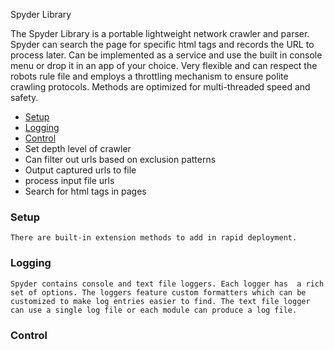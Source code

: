 Spyder Library

The Spyder Library is a portable lightweight network crawler and parser. Spyder can search the page for specific html
tags and records the URL to process later. Can be implemented as a service and use the built in console menu or drop it
in an app of your choice. Very flexible and can respect the robots rule file and employs a throttling mechanism to
ensure polite crawling protocols. Methods are optimized for multi-threaded speed and safety.

* [Setup](#setup)
* [Logging](#logging)
* [Control](#control)
* Set depth level of crawler
* Can filter out urls based on exclusion patterns
* Output captured urls to file
* process input file urls
* Search for html tags in pages

### Setup

    There are built-in extension methods to add in rapid deployment.

### Logging

    Spyder contains console and text file loggers. Each logger has  a rich set of options. The loggers feature custom formatters which can be customized to make log entries easier to find. The text file logger can use a single log file or each module can produce a log file. 

### Control